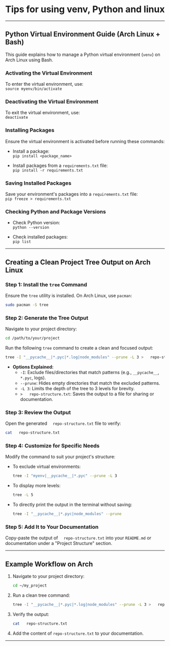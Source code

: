 # Tips for using venv, Python and linux

---

## Python Virtual Environment Guide (Arch Linux + Bash)

This guide explains how to manage a Python virtual environment (`venv`) on Arch Linux using Bash.

### Activating the Virtual Environment

To enter the virtual environment, use:  
`source myenv/bin/activate`

### Deactivating the Virtual Environment

To exit the virtual environment, use:  
`deactivate`

### Installing Packages

Ensure the virtual environment is activated before running these commands:

- Install a package:  
  `pip install <package_name>`

- Install packages from a `requirements.txt` file:  
  `pip install -r requirements.txt`

### Saving Installed Packages

Save your environment's packages into a `requirements.txt` file:  
`pip freeze > requirements.txt`

### Checking Python and Package Versions

- Check Python version:  
  `python --version`

- Check installed packages:  
  `pip list`

---

## **Creating a Clean Project Tree Output on Arch Linux**

### **Step 1: Install the `tree` Command**

Ensure the `tree` utility is installed. On Arch Linux, use `pacman`:

```bash
sudo pacman -S tree
```

### **Step 2: Generate the Tree Output**

Navigate to your project directory:

```bash
cd /path/to/your/project
```

Run the following `tree` command to create a clean and focused output:

```bash
tree -I "__pycache__|*.pyc|*.log|node_modules" --prune -L 3 >   repo-structure.txt
```

- **Options Explained:**
    - `-I`: Exclude files/directories that match patterns (e.g., `__pycache__`, `*.pyc`, logs).
    - `--prune`: Hides empty directories that match the excluded patterns.
    - `-L 3`: Limits the depth of the tree to 3 levels for brevity.
    - `>   repo-structure.txt`: Saves the output to a file for sharing or documentation.

### **Step 3: Review the Output**

Open the generated `  repo-structure.txt` file to verify:

```bash
cat   repo-structure.txt
```

### **Step 4: Customize for Specific Needs**

Modify the command to suit your project's structure:

- To exclude virtual environments:
  ```bash
  tree -I "myenv|__pycache__|*.pyc" --prune -L 3
  ```
- To display more levels:
  ```bash
  tree -L 5
  ```
- To directly print the output in the terminal without saving:
  ```bash
  tree -I "__pycache__|*.pyc|node_modules" --prune
  ```

### **Step 5: Add It to Your Documentation**

Copy-paste the output of `  repo-structure.txt` into your `README.md` or documentation under a "Project Structure"
section.

---

## **Example Workflow on Arch**

1. Navigate to your project directory:
   ```bash
   cd ~/my_project
   ```
2. Run a clean tree command:
   ```bash
   tree -I "__pycache__|*.pyc|*.log|node_modules" --prune -L 3 >   repo-structure.txt
   ```
3. Verify the output:
   ```bash
   cat   repo-structure.txt
   ```
4. Add the content of `repo-structure.txt` to your documentation.

---

